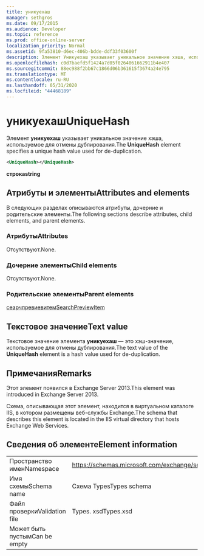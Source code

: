 ```yaml
---
title: уникуехаш
manager: sethgros
ms.date: 09/17/2015
ms.audience: Developer
ms.topic: reference
ms.prod: office-online-server
localization_priority: Normal
ms.assetid: 9fa53810-d6ec-406b-bdde-ddf33f03600f
description: Элемент Уникуехаш указывает уникальное значение хэша, используемое для отмены дублирования.
ms.openlocfilehash: c0d7baefd5f1424a7d05f0264061662911b4e407
ms.sourcegitcommit: 88ec988f2bb67c1866d06b361615f3674a24e795
ms.translationtype: MT
ms.contentlocale: ru-RU
ms.lasthandoff: 05/31/2020
ms.locfileid: "44468189"
---
```

# <a name="uniquehash"></a><span data-ttu-id="50811-103">уникуехаш</span><span class="sxs-lookup"><span data-stu-id="50811-103">UniqueHash</span></span>

<span data-ttu-id="50811-104">Элемент **уникуехаш** указывает уникальное значение хэша, используемое для отмены дублирования.</span><span class="sxs-lookup"><span data-stu-id="50811-104">The **UniqueHash** element specifies a unique hash value used for de-duplication.</span></span> 
  
```XML
<UniqueHash></UniqueHash>
```

 <span data-ttu-id="50811-105">**строка**</span><span class="sxs-lookup"><span data-stu-id="50811-105">**string**</span></span>
## <a name="attributes-and-elements"></a><span data-ttu-id="50811-106">Атрибуты и элементы</span><span class="sxs-lookup"><span data-stu-id="50811-106">Attributes and elements</span></span>

<span data-ttu-id="50811-107">В следующих разделах описываются атрибуты, дочерние и родительские элементы.</span><span class="sxs-lookup"><span data-stu-id="50811-107">The following sections describe attributes, child elements, and parent elements.</span></span>
  
### <a name="attributes"></a><span data-ttu-id="50811-108">Атрибуты</span><span class="sxs-lookup"><span data-stu-id="50811-108">Attributes</span></span>

<span data-ttu-id="50811-109">Отсутствуют.</span><span class="sxs-lookup"><span data-stu-id="50811-109">None.</span></span>
  
### <a name="child-elements"></a><span data-ttu-id="50811-110">Дочерние элементы</span><span class="sxs-lookup"><span data-stu-id="50811-110">Child elements</span></span>

<span data-ttu-id="50811-111">Отсутствуют.</span><span class="sxs-lookup"><span data-stu-id="50811-111">None.</span></span>
  
### <a name="parent-elements"></a><span data-ttu-id="50811-112">Родительские элементы</span><span class="sxs-lookup"><span data-stu-id="50811-112">Parent elements</span></span>

[<span data-ttu-id="50811-113">сеарчпревиевитем</span><span class="sxs-lookup"><span data-stu-id="50811-113">SearchPreviewItem</span></span>](searchpreviewitem.md)
  
## <a name="text-value"></a><span data-ttu-id="50811-114">Текстовое значение</span><span class="sxs-lookup"><span data-stu-id="50811-114">Text value</span></span>

<span data-ttu-id="50811-115">Текстовое значение элемента **уникуехаш** — это хэш-значение, используемое для отмены дублирования.</span><span class="sxs-lookup"><span data-stu-id="50811-115">The text value of the **UniqueHash** element is a hash value used for de-duplication.</span></span> 
  
## <a name="remarks"></a><span data-ttu-id="50811-116">Примечания</span><span class="sxs-lookup"><span data-stu-id="50811-116">Remarks</span></span>

<span data-ttu-id="50811-117">Этот элемент появился в Exchange Server 2013.</span><span class="sxs-lookup"><span data-stu-id="50811-117">This element was introduced in Exchange Server 2013.</span></span>
  
<span data-ttu-id="50811-118">Схема, описывающая этот элемент, находится в виртуальном каталоге IIS, в котором размещены веб-службы Exchange.</span><span class="sxs-lookup"><span data-stu-id="50811-118">The schema that describes this element is located in the IIS virtual directory that hosts Exchange Web Services.</span></span>
  
## <a name="element-information"></a><span data-ttu-id="50811-119">Сведения об элементе</span><span class="sxs-lookup"><span data-stu-id="50811-119">Element information</span></span>

|||
|:-----|:-----|
|<span data-ttu-id="50811-120">Пространство имен</span><span class="sxs-lookup"><span data-stu-id="50811-120">Namespace</span></span>  <br/> |https://schemas.microsoft.com/exchange/services/2006/types  <br/> |
|<span data-ttu-id="50811-121">Имя схемы</span><span class="sxs-lookup"><span data-stu-id="50811-121">Schema name</span></span>  <br/> |<span data-ttu-id="50811-122">Схема Types</span><span class="sxs-lookup"><span data-stu-id="50811-122">Types schema</span></span>  <br/> |
|<span data-ttu-id="50811-123">Файл проверки</span><span class="sxs-lookup"><span data-stu-id="50811-123">Validation file</span></span>  <br/> |<span data-ttu-id="50811-124">Types. xsd</span><span class="sxs-lookup"><span data-stu-id="50811-124">Types.xsd</span></span>  <br/> |
|<span data-ttu-id="50811-125">Может быть пустым</span><span class="sxs-lookup"><span data-stu-id="50811-125">Can be empty</span></span>  <br/> ||
   

